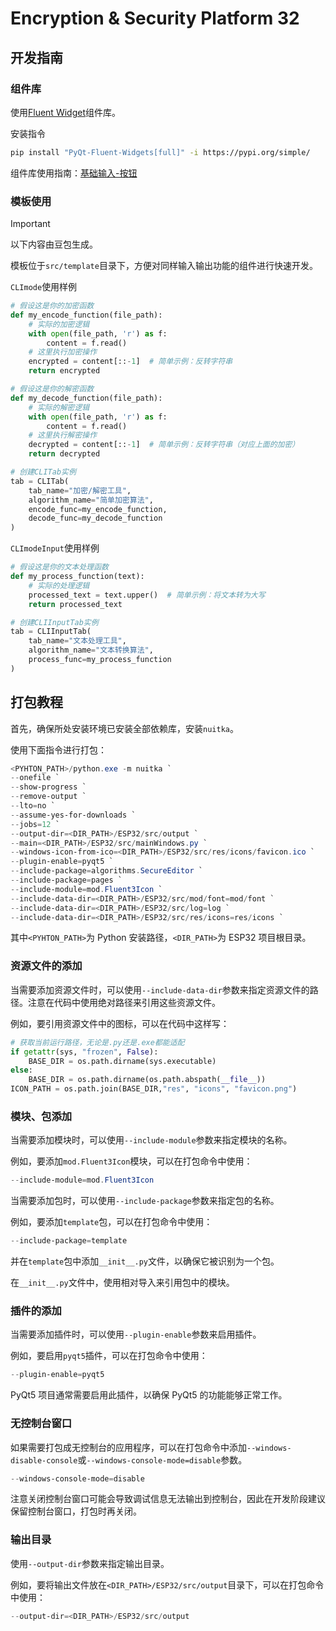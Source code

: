# Encryption & Security Platform 32

## 开发指南

### 组件库

使用[Fluent Widget](https://qfluentwidgets.com/zh/)组件库。

安装指令

```bash
pip install "PyQt-Fluent-Widgets[full]" -i https://pypi.org/simple/
```

组件库使用指南：[基础输入-按钮](https://qfluentwidgets.com/zh/pages/components/button)

### 模板使用

> [!IMPORTANT]
>
> 以下内容由豆包生成。

模板位于`src/template`目录下，方便对同样输入输出功能的组件进行快速开发。

`CLImode`使用样例

```python
# 假设这是你的加密函数
def my_encode_function(file_path):
    # 实际的加密逻辑
    with open(file_path, 'r') as f:
        content = f.read()
    # 这里执行加密操作
    encrypted = content[::-1]  # 简单示例：反转字符串
    return encrypted

# 假设这是你的解密函数
def my_decode_function(file_path):
    # 实际的解密逻辑
    with open(file_path, 'r') as f:
        content = f.read()
    # 这里执行解密操作
    decrypted = content[::-1]  # 简单示例：反转字符串（对应上面的加密）
    return decrypted

# 创建CLITab实例
tab = CLITab(
    tab_name="加密/解密工具",
    algorithm_name="简单加密算法",
    encode_func=my_encode_function,
    decode_func=my_decode_function
)
```

`CLImodeInput`使用样例

```python
# 假设这是你的文本处理函数
def my_process_function(text):
    # 实际的处理逻辑
    processed_text = text.upper()  # 简单示例：将文本转为大写
    return processed_text

# 创建CLIInputTab实例
tab = CLIInputTab(
    tab_name="文本处理工具",
    algorithm_name="文本转换算法",
    process_func=my_process_function
)
```

## 打包教程

首先，确保所处安装环境已安装全部依赖库，安装`nuitka`。

使用下面指令进行打包：

```powershell
<PYHTON_PATH>/python.exe -m nuitka `
--onefile `
--show-progress `
--remove-output `
--lto=no `
--assume-yes-for-downloads `
--jobs=12 `
--output-dir=<DIR_PATH>/ESP32/src/output `
--main=<DIR_PATH>/ESP32/src/mainWindows.py `
--windows-icon-from-ico=<DIR_PATH>/ESP32/src/res/icons/favicon.ico `
--plugin-enable=pyqt5 `
--include-package=algorithms.SecureEditor `
--include-package=pages `
--include-module=mod.Fluent3Icon `
--include-data-dir=<DIR_PATH>/ESP32/src/mod/font=mod/font `
--include-data-dir=<DIR_PATH>/ESP32/src/log=log `
--include-data-dir=<DIR_PATH>/ESP32/src/res/icons=res/icons `
```

其中`<PYHTON_PATH>`为 Python 安装路径，`<DIR_PATH>`为 ESP32 项目根目录。

### 资源文件的添加

当需要添加资源文件时，可以使用`--include-data-dir`参数来指定资源文件的路径。注意在代码中使用绝对路径来引用这些资源文件。

例如，要引用资源文件中的图标，可以在代码中这样写：

```python
# 获取当前运行路径，无论是.py还是.exe都能适配
if getattr(sys, "frozen", False):
    BASE_DIR = os.path.dirname(sys.executable)
else:
    BASE_DIR = os.path.dirname(os.path.abspath(__file__))
ICON_PATH = os.path.join(BASE_DIR,"res", "icons", "favicon.png")
```

### 模块、包添加

当需要添加模块时，可以使用`--include-module`参数来指定模块的名称。

例如，要添加`mod.Fluent3Icon`模块，可以在打包命令中使用：

```powershell
--include-module=mod.Fluent3Icon
```

当需要添加包时，可以使用`--include-package`参数来指定包的名称。

例如，要添加`template`包，可以在打包命令中使用：

```powershell
--include-package=template
```

并在`template`包中添加`__init__.py`文件，以确保它被识别为一个包。

在`__init__.py`文件中，使用相对导入来引用包中的模块。

### 插件的添加

当需要添加插件时，可以使用`--plugin-enable`参数来启用插件。

例如，要启用`pyqt5`插件，可以在打包命令中使用：

```powershell
--plugin-enable=pyqt5
```

PyQt5 项目通常需要启用此插件，以确保 PyQt5 的功能能够正常工作。

### 无控制台窗口

如果需要打包成无控制台的应用程序，可以在打包命令中添加`--windows-disable-console`或`--windows-console-mode=disable`参数。

```powershell
--windows-console-mode=disable
```

注意关闭控制台窗口可能会导致调试信息无法输出到控制台，因此在开发阶段建议保留控制台窗口，打包时再关闭。

### 输出目录

使用`--output-dir`参数来指定输出目录。

例如，要将输出文件放在`<DIR_PATH>/ESP32/src/output`目录下，可以在打包命令中使用：

```powershell
--output-dir=<DIR_PATH>/ESP32/src/output
```
